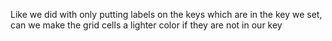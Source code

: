 Like we did with only putting labels on the keys which are in the key we set, can we make the grid cells a lighter color if they are not in our key